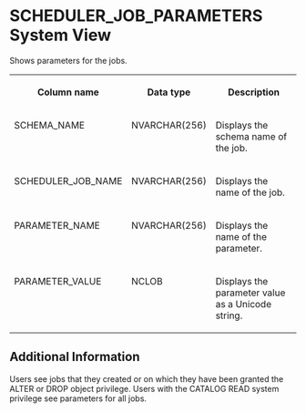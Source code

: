 <!-- loioc63874da0e89479aa7919291abcbc144 -->

# SCHEDULER\_JOB\_PARAMETERS System View

Shows parameters for the jobs.




<table>
<tr>
<th valign="top">

Column name



</th>
<th valign="top">

Data type



</th>
<th valign="top">

Description



</th>
</tr>
<tr>
<td valign="top">

SCHEMA\_NAME



</td>
<td valign="top">

NVARCHAR\(256\)



</td>
<td valign="top">

Displays the schema name of the job.



</td>
</tr>
<tr>
<td valign="top">

SCHEDULER\_JOB\_NAME



</td>
<td valign="top">

NVARCHAR\(256\)



</td>
<td valign="top">

Displays the name of the job.



</td>
</tr>
<tr>
<td valign="top">

PARAMETER\_NAME



</td>
<td valign="top">

NVARCHAR\(256\)



</td>
<td valign="top">

Displays the name of the parameter.



</td>
</tr>
<tr>
<td valign="top">

PARAMETER\_VALUE



</td>
<td valign="top">

NCLOB



</td>
<td valign="top">

Displays the parameter value as a Unicode string.



</td>
</tr>
</table>



<a name="loioc63874da0e89479aa7919291abcbc144__section_el4_mkv_b3b"/>

## Additional Information

Users see jobs that they created or on which they have been granted the ALTER or DROP object privilege. Users with the CATALOG READ system privilege see parameters for all jobs.

